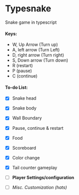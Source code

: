 # Typesnake
Snake game in typescript

#### Keys:

- W, Up Arrow (Turn up)
- A, left arrow (Turn Left)
- D, right arrow (Turn right)
- S, Down arrow (Turn down)
- R (restart)
- P (pause)
- C (continue)


#### To-do List:
- [x] Snake head
- [x] Snake body
- [x] Wall Boundary
- [x] Pause, continue & restart
- [x] Food
- [x] Scoreboard
- [x] Color change
- [x] Tail counter gameplay
- [ ] **Player Settings/configuration**

- [ ] *Misc. Customization (hats)*
